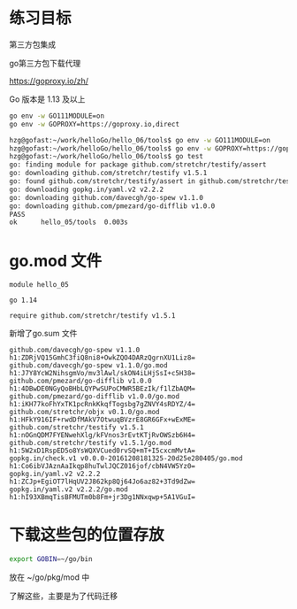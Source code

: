 练习目标
=======
第三方包集成

go第三方包下载代理

https://goproxy.io/zh/

Go 版本是 1.13 及以上

```sh
go env -w GO111MODULE=on
go env -w GOPROXY=https://goproxy.io,direct
```

```sh
hzg@gofast:~/work/helloGo/hello_06/tools$ go env -w GO111MODULE=on
hzg@gofast:~/work/helloGo/hello_06/tools$ go env -w GOPROXY=https://goproxy.io,direct
hzg@gofast:~/work/helloGo/hello_06/tools$ go test
go: finding module for package github.com/stretchr/testify/assert
go: downloading github.com/stretchr/testify v1.5.1
go: found github.com/stretchr/testify/assert in github.com/stretchr/testify v1.5.1
go: downloading gopkg.in/yaml.v2 v2.2.2
go: downloading github.com/davecgh/go-spew v1.1.0
go: downloading github.com/pmezard/go-difflib v1.0.0
PASS
ok      hello_05/tools  0.003s
```

go.mod 文件
===========

    module hello_05

    go 1.14

    require github.com/stretchr/testify v1.5.1

新增了go.sum 文件

```
github.com/davecgh/go-spew v1.1.0 h1:ZDRjVQ15GmhC3fiQ8ni8+OwkZQO4DARzQgrnXU1Liz8=
github.com/davecgh/go-spew v1.1.0/go.mod h1:J7Y8YcW2NihsgmVo/mv3lAwl/skON4iLHjSsI+c5H38=
github.com/pmezard/go-difflib v1.0.0 h1:4DBwDE0NGyQoBHbLQYPwSUPoCMWR5BEzIk/f1lZbAQM=
github.com/pmezard/go-difflib v1.0.0/go.mod h1:iKH77koFhYxTK1pcRnkKkqfTogsbg7gZNVY4sRDYZ/4=
github.com/stretchr/objx v0.1.0/go.mod h1:HFkY916IF+rwdDfMAkV7OtwuqBVzrE8GR6GFx+wExME=
github.com/stretchr/testify v1.5.1 h1:nOGnQDM7FYENwehXlg/kFVnos3rEvtKTjRvOWSzb6H4=
github.com/stretchr/testify v1.5.1/go.mod h1:5W2xD1RspED5o8YsWQXVCued0rvSQ+mT+I5cxcmMvtA=
gopkg.in/check.v1 v0.0.0-20161208181325-20d25e280405/go.mod h1:Co6ibVJAznAaIkqp8huTwlJQCZ016jof/cbN4VW5Yz0=
gopkg.in/yaml.v2 v2.2.2 h1:ZCJp+EgiOT7lHqUV2J862kp8Qj64Jo6az82+3Td9dZw=
gopkg.in/yaml.v2 v2.2.2/go.mod h1:hI93XBmqTisBFMUTm0b8Fm+jr3Dg1NNxqwp+5A1VGuI=
```

下载这些包的位置存放
=================

```sh
export GOBIN=~/go/bin
```

放在 ~/go/pkg/mod 中

了解这些，主要是为了代码迁移